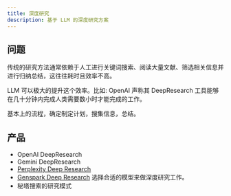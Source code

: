 ```yaml
---
title: 深度研究
description: 基于 LLM 的深度研究方案
---
```


## 问题
传统的研究方法通常依赖于人工进行关键词搜索、阅读大量文献、筛选相关信息并进行归纳总结，这往往耗时且效率不高。

LLM 可以极大的提升这个效率。比如: OpenAI 声称其 DeepResearch 工具能够在几十分钟内完成人类需要数小时才能完成的工作。

基本上的流程，确定制定计划，搜集信息，总结。

## 产品
* OpenAI DeepResearch
* Gemini DeepResearch
* [Perplexity Deep Research](https://www.perplexity.ai/hub/blog/introducing-perplexity-deep-research)
* [Genspark Deep Research](https://www.genspark.ai/agents?type=moa_deep_research) 选择合适的模型来做深度研究工作。
* 秘塔搜索的研究模式